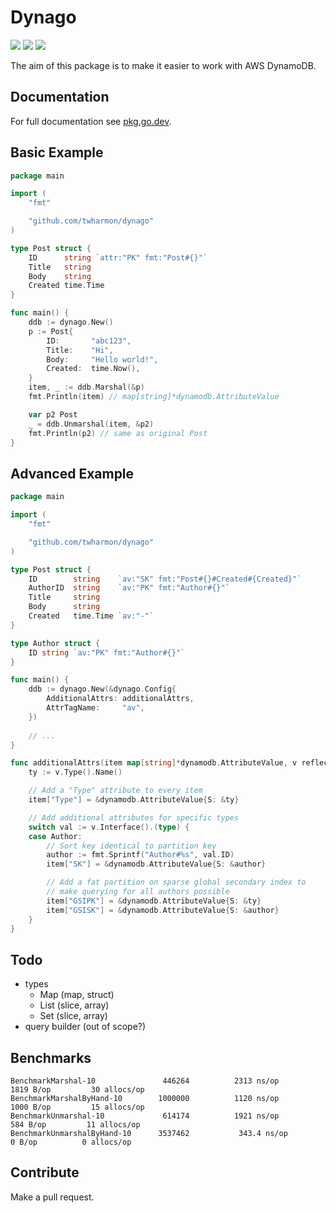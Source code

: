 # Dynago

![](https://github.com/twharmon/dynago/workflows/Test/badge.svg) [![](https://goreportcard.com/badge/github.com/twharmon/dynago)](https://goreportcard.com/report/github.com/twharmon/dynago) [![](https://gocover.io/_badge/github.com/twharmon/dynago)](https://gocover.io/github.com/twharmon/dynago)

The aim of this package is to make it easier to work with AWS DynamoDB.

## Documentation
For full documentation see [pkg.go.dev](https://pkg.go.dev/github.com/twharmon/dynago).

## Basic Example
```go
package main

import (
	"fmt"

	"github.com/twharmon/dynago"
)

type Post struct {
	ID      string `attr:"PK" fmt:"Post#{}"`
	Title   string
	Body    string
	Created time.Time
}

func main() {
	ddb := dynago.New()
	p := Post{
		ID:       "abc123",
		Title:    "Hi",
		Body:     "Hello world!",
		Created:  time.Now(),
	}
	item, _ := ddb.Marshal(&p)
	fmt.Println(item) // map[string]*dynamodb.AttributeValue

	var p2 Post
	_ = ddb.Unmarshal(item, &p2)
	fmt.Println(p2) // same as original Post
}
```

## Advanced Example
```go
package main

import (
	"fmt"

	"github.com/twharmon/dynago"
)

type Post struct {
	ID        string    `av:"SK" fmt:"Post#{}#Created#{Created}"`
	AuthorID  string    `av:"PK" fmt:"Author#{}"`
	Title     string
	Body      string
	Created   time.Time `av:"-"`
}

type Author struct {
	ID string `av:"PK" fmt:"Author#{}"`
}

func main() {
	ddb := dynago.New(&dynago.Config{
		AdditionalAttrs: additionalAttrs,
		AttrTagName:     "av",
	})
	
	// ...
}

func additionalAttrs(item map[string]*dynamodb.AttributeValue, v reflect.Value) {
	ty := v.Type().Name()

	// Add a "Type" attribute to every item
	item["Type"] = &dynamodb.AttributeValue{S: &ty}

	// Add additional attributes for specific types
	switch val := v.Interface().(type) {
	case Author:
		// Sort key identical to partition key 
		author := fmt.Sprintf("Author#%s", val.ID)
		item["SK"] = &dynamodb.AttributeValue{S: &author}

		// Add a fat partition on sparse global secondary index to
		// make querying for all authors possible
		item["GSIPK"] = &dynamodb.AttributeValue{S: &ty}
		item["GSISK"] = &dynamodb.AttributeValue{S: &author}
	}
}
```

## Todo
- types
	- Map (map, struct)
	- List (slice, array)
	- Set (slice, array)
- query builder (out of scope?)

## Benchmarks
```
BenchmarkMarshal-10            	  446264	      2313 ns/op	    1819 B/op	      30 allocs/op
BenchmarkMarshalByHand-10      	 1000000	      1120 ns/op	    1000 B/op	      15 allocs/op
BenchmarkUnmarshal-10          	  614174	      1921 ns/op	     584 B/op	      11 allocs/op
BenchmarkUnmarshalByHand-10    	 3537462	       343.4 ns/op	       0 B/op	       0 allocs/op
```

## Contribute
Make a pull request.